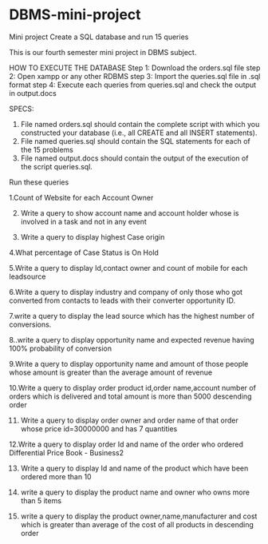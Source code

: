 # DBMS-mini-project
Mini project
Create a SQL database and run 15 queries

This is our fourth semester mini project in DBMS subject.

HOW TO EXECUTE THE DATABASE
Step 1: Download the orders.sql file
step 2: Open xampp or any other RDBMS 
step 3: Import the queries.sql file in .sql format
step 4: Execute each queries from queries.sql and check the output in output.docs


SPECS:

1. File named orders.sql should contain the complete script with which you constructed your database (i.e., all CREATE and all INSERT statements).
2.  File named queries.sql should contain the SQL statements for each of the 15 problems 
3.  File named output.docs should contain the output of the execution of the script queries.sql.

Run these queries

1.Count of Website for each Account Owner

2. Write a query to show account name and account holder whose is involved in a task and not in any event

3.  Write a query to display highest Case origin 

4.What percentage of Case Status is On Hold

5.Write a query to display Id,contact owner and count of mobile for each leadsource

6.Write a query to display industry and company of only those who got converted from contacts to leads with their converter opportunity ID.

7.write a query to display the lead source which has the highest number of conversions.

8..write a query to display opportunity name and expected revenue having 100% probability of conversion

9.Write a query to display opportunity name and amount of those people whose amount is greater than the average amount of revenue

10.Write a query to display order product id,order name,account number of orders which is delivered and total amount is more than 5000 descending order

11.  Write a query to display order owner and order name of that order whose price id=30000000  and has 7 quantities

12.Write a query to display order Id and name of the order who ordered Differential Price Book - Business2


13. Write a query to display Id and name of the product which have been ordered more than 10

14. write a query to display the product name and owner who owns more than 5 items

15.  write a query to display the product owner,name,manufacturer and cost which is greater than average of the cost of all products in descending order


